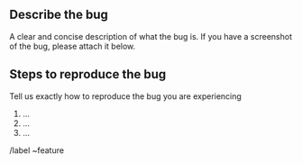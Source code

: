 ## Describe the bug

A clear and concise description of what the bug is.
If you have a screenshot of the bug, please attach it below.

## Steps to reproduce the bug

Tell us exactly how to reproduce the bug you are experiencing

1. ...
2. ...
3. ...

/label ~feature
